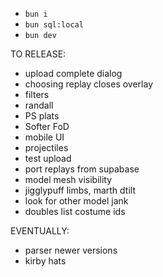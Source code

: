 - `bun i`
- `bun sql:local`
- `bun dev`

TO RELEASE:

- upload complete dialog
- choosing replay closes overlay
- filters
- randall
- PS plats
- Softer FoD
- mobile UI
- projectiles
- test upload
- port replays from supabase
- model mesh visibility
- jigglypuff limbs, marth dtilt
- look for other model jank
- doubles list costume ids

EVENTUALLY:

- parser newer versions
- kirby hats

